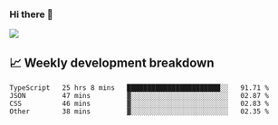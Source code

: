 ### Hi there 👋
<img align="center" src="https://github-readme-stats.vercel.app/api?username=Tumao727&show_icons=true&hide_title=true&theme=dracula" />


## 📈 Weekly development breakdown
<!--START_SECTION:waka-->

```text
TypeScript   25 hrs 8 mins   ███████████████████████░░   91.71 %
JSON         47 mins         ▓░░░░░░░░░░░░░░░░░░░░░░░░   02.87 %
CSS          46 mins         ▓░░░░░░░░░░░░░░░░░░░░░░░░   02.83 %
Other        38 mins         ▓░░░░░░░░░░░░░░░░░░░░░░░░   02.35 %
```

<!--END_SECTION:waka-->